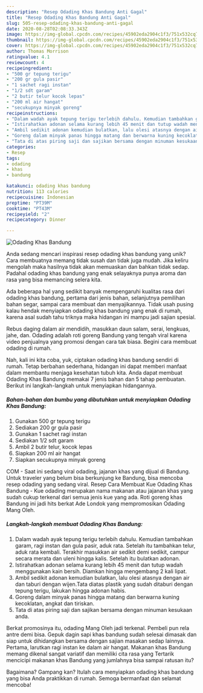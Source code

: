 ```yaml
---
description: "Resep Odading Khas Bandung Anti Gagal"
title: "Resep Odading Khas Bandung Anti Gagal"
slug: 505-resep-odading-khas-bandung-anti-gagal
date: 2020-08-28T02:08:33.343Z
image: https://img-global.cpcdn.com/recipes/45902eda2904c1f3/751x532cq70/odading-khas-bandung-foto-resep-utama.jpg
thumbnail: https://img-global.cpcdn.com/recipes/45902eda2904c1f3/751x532cq70/odading-khas-bandung-foto-resep-utama.jpg
cover: https://img-global.cpcdn.com/recipes/45902eda2904c1f3/751x532cq70/odading-khas-bandung-foto-resep-utama.jpg
author: Thomas Morrison
ratingvalue: 4.1
reviewcount: 4
recipeingredient:
- "500 gr tepung terigu"
- "200 gr gula pasir"
- "1 sachet ragi instan"
- "1/2 sdt garam"
- "2 butir telur kocok lepas"
- "200 ml air hangat"
- "secukupnya minyak goreng"
recipeinstructions:
- "Dalam wadah ayak tepung terigu terlebih dahulu. Kemudian tambahkan garam, ragi instan dan gula pasir, aduk rata. Setelah itu tambahkan telur, aduk rata kembali. Terakhir masukkan air sedikit demi sedikit, campur secara merata dan uleni hingga kalis. Setelah itu bulatkan adonan."
- "Istirahatkan adonan selama kurang lebih 45 menit dan tutup wadah menggunakan kain bersih. Diamkan hingga mengembang 2 kali lipat."
- "Ambil sedikit adonan kemudian bulatkan, lalu olesi atasnya dengan air dan taburi dengan wijen.Tata diatas plastik yang sudah ditaburi dengan tepung terigu, lakukan hingga adonan habis."
- "Goreng dalam minyak panas hingga matang dan berwarna kuning kecoklatan, angkat dan tiriskan."
- "Tata di atas piring saji dan sajikan bersama dengan minuman kesukaan anda."
categories:
- Resep
tags:
- odading
- khas
- bandung

katakunci: odading khas bandung 
nutrition: 113 calories
recipecuisine: Indonesian
preptime: "PT39M"
cooktime: "PT43M"
recipeyield: "2"
recipecategory: Dinner

---
```



![Odading Khas Bandung](https://img-global.cpcdn.com/recipes/45902eda2904c1f3/751x532cq70/odading-khas-bandung-foto-resep-utama.jpg)

Anda sedang mencari inspirasi resep odading khas bandung yang unik? Cara membuatnya memang tidak susah dan tidak juga mudah. Jika keliru mengolah maka hasilnya tidak akan memuaskan dan bahkan tidak sedap. Padahal odading khas bandung yang enak selayaknya punya aroma dan rasa yang bisa memancing selera kita.

Ada beberapa hal yang sedikit banyak mempengaruhi kualitas rasa dari odading khas bandung, pertama dari jenis bahan, selanjutnya pemilihan bahan segar, sampai cara membuat dan menyajikannya. Tidak usah pusing kalau hendak menyiapkan odading khas bandung yang enak di rumah, karena asal sudah tahu triknya maka hidangan ini mampu jadi sajian spesial.

Rebus daging dalam air mendidih, masukkan daun salam, serai, lengkuas, jahe, dan. Odading adalah roti goreng Bandung yang tengah viral karena video penjualnya yang promosi dengan cara tak biasa. Begini cara membuat odading di rumah.


Nah, kali ini kita coba, yuk, ciptakan odading khas bandung sendiri di rumah. Tetap berbahan sederhana, hidangan ini dapat memberi manfaat dalam membantu menjaga kesehatan tubuh kita. Anda dapat membuat Odading Khas Bandung memakai 7 jenis bahan dan 5 tahap pembuatan. Berikut ini langkah-langkah untuk menyiapkan hidangannya.

<!--inarticleads1-->

##### Bahan-bahan dan bumbu yang dibutuhkan untuk menyiapkan Odading Khas Bandung:

1. Gunakan 500 gr tepung terigu
1. Sediakan 200 gr gula pasir
1. Gunakan 1 sachet ragi instan
1. Sediakan 1/2 sdt garam
1. Ambil 2 butir telur, kocok lepas
1. Siapkan 200 ml air hangat
1. Siapkan secukupnya minyak goreng


COM - Saat ini sedang viral odading, jajanan khas yang dijual di Bandung. Untuk traveler yang belum bisa berkunjung ke Bandung, bisa mencoba resep odading yang sedang viral. Resep Cara Membuat Kue Odading Khas Bandung - Kue odading merupakan nama makanan atau jajanan khas yang sudah cukup terkenal dari semua jenis kue yang ada. Roti goreng khas Bandung ini jadi hits berkat Ade Londok yang mempromosikan Odading Mang Oleh. 

<!--inarticleads2-->

##### Langkah-langkah membuat Odading Khas Bandung:

1. Dalam wadah ayak tepung terigu terlebih dahulu. Kemudian tambahkan garam, ragi instan dan gula pasir, aduk rata. Setelah itu tambahkan telur, aduk rata kembali. Terakhir masukkan air sedikit demi sedikit, campur secara merata dan uleni hingga kalis. Setelah itu bulatkan adonan.
1. Istirahatkan adonan selama kurang lebih 45 menit dan tutup wadah menggunakan kain bersih. Diamkan hingga mengembang 2 kali lipat.
1. Ambil sedikit adonan kemudian bulatkan, lalu olesi atasnya dengan air dan taburi dengan wijen.Tata diatas plastik yang sudah ditaburi dengan tepung terigu, lakukan hingga adonan habis.
1. Goreng dalam minyak panas hingga matang dan berwarna kuning kecoklatan, angkat dan tiriskan.
1. Tata di atas piring saji dan sajikan bersama dengan minuman kesukaan anda.


Berkat promosinya itu, odading Mang Oleh jadi terkenal. Pembeli pun rela antre demi bisa. Gepuk dagin sapi khas bandung sudah selesai dimasak dan siap untuk dihidangkan bersama dengan sajian masakan sedap lainnya. Pertama, larutkan ragi instan ke dalam air hangat. Makanan khas Bandung memang dikenal sangat variatif dan memiliki cita rasa yang Tertarik mencicipi makanan khas Bandung yang jumlahnya bisa sampai ratusan itu? 

Bagaimana? Gampang kan? Itulah cara menyiapkan odading khas bandung yang bisa Anda praktikkan di rumah. Semoga bermanfaat dan selamat mencoba!
